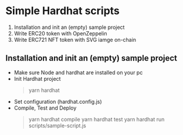 # Simple Hardhat scripts

1. Installation and init an (empty) sample project
2. Write ERC20 token with OpenZeppelin
3. Write ERC721 NFT token with SVG iamge on-chain

 
## Installation and init an (empty) sample project
- Make sure Node and hardhat are installed on your pc
- Init Hardhat project
  > yarn hardhat
- Set configuration (hardhat.config.js)
- Compile, Test and Deploy
  > yarn hardhat compile 
  > yarn hardhat test 
  > yarn hardhat run scripts/sample-script.js 
    